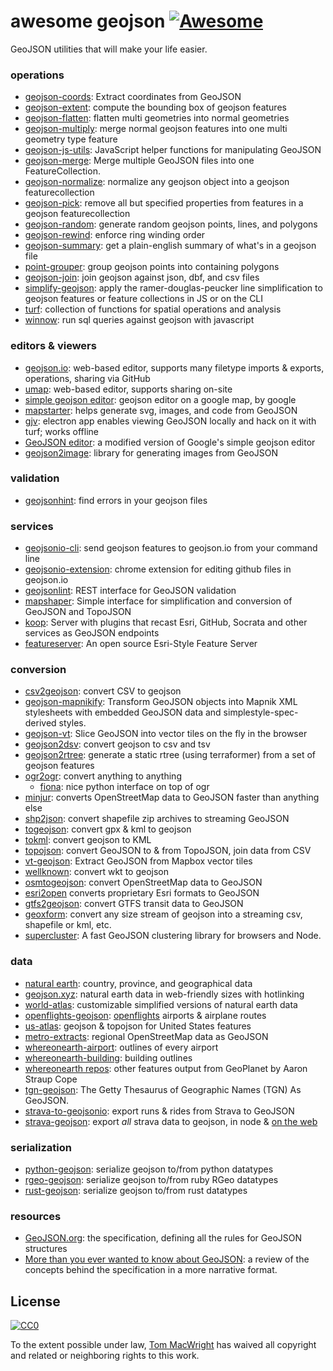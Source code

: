 # awesome geojson [![Awesome](https://cdn.rawgit.com/sindresorhus/awesome/d7305f38d29fed78fa85652e3a63e154dd8e8829/media/badge.svg)](https://github.com/sindresorhus/awesome)

GeoJSON utilities that will make your life easier.

### operations

* [geojson-coords](https://github.com/mapbox/geojson-coords): Extract coordinates from GeoJSON
* [geojson-extent](https://www.npmjs.com/package/geojson-extent): compute the bounding box of geojson features
* [geojson-flatten](https://github.com/tmcw/geojson-flatten): flatten multi geometries into normal geometries
* [geojson-multiply](https://github.com/haoliangyu/geojson-multiply):  merge normal geojson features into one multi geometry type feature
* [geojson-js-utils](https://github.com/maxogden/geojson-js-utils): JavaScript helper functions for manipulating GeoJSON
* [geojson-merge](https://github.com/mapbox/geojson-merge): Merge multiple GeoJSON files into one FeatureCollection.
* [geojson-normalize](https://github.com/mapbox/geojson-normalize): normalize any geojson object into a geojson featurecollection
* [geojson-pick](https://www.npmjs.com/package/geojson-pick): remove all but specified properties from features in a geojson featurecollection
* [geojson-random](https://github.com/tmcw/geojson-random): generate random geojson points, lines, and polygons
* [geojson-rewind](https://github.com/mapbox/geojson-rewind): enforce ring winding order
* [geojson-summary](https://github.com/mapbox/geojson-summary): get a plain-english summary of what's in a geojson file
* [point-grouper](https://github.com/substack/point-grouper): group geojson points into containing polygons
* [geojson-join](https://github.com/tmcw/geojson-join): join geojson against json, dbf, and csv files
* [simplify-geojson](https://github.com/maxogden/simplify-geojson): apply the ramer-douglas-peucker line simplification to geojson features or feature collections in JS or on the CLI
* [turf](https://github.com/Turfjs/turf): collection of functions for spatial operations and analysis
* [winnow](https://github.com/dmfenton/winnow): run sql queries against geojson with javascript

### editors & viewers

* [geojson.io](http://geojson.io/): web-based editor, supports many filetype imports & exports, operations, sharing via GitHub
* [umap](http://umap.openstreetmap.fr/en/): web-based editor, supports sharing on-site
* [simple geojson editor](https://google-developers.appspot.com/maps/documentation/utils/geojson/): geojson editor on a google map, by google
* [mapstarter](http://mapstarter.com/): helps generate svg, images, and code from GeoJSON
* [gjv](https://github.com/anandthakker/gjv): electron app enables viewing GeoJSON locally and hack on it with turf; works offline
* [GeoJSON editor](https://tomscholz.github.io/geojson-editor/): a modified version of Google's simple geojson editor
* [geojson2image](https://github.com/brycejohnston/geojson2image): library for generating images from GeoJSON

### validation

* [geojsonhint](https://github.com/mapbox/geojsonhint): find errors in your geojson files

### services

* [geojsonio-cli](https://github.com/mapbox/geojsonio-cli): send geojson features to geojson.io from your command line
* [geojsonio-extension](https://github.com/mapbox/geojsonio-extension): chrome extension for editing github files in geojson.io
* [geojsonlint](http://geojsonlint.com/): REST interface for GeoJSON validation
* [mapshaper](http://mapshaper.org/): Simple interface for simplification and conversion of GeoJSON and TopoJSON
* [koop](https://koopjs.github.io): Server with plugins that recast Esri, GitHub, Socrata and other services as GeoJSON endpoints
* [featureserver](https://github.com/featureserver/featureserver): An open source Esri-Style Feature Server

### conversion

* [csv2geojson](https://github.com/mapbox/csv2geojson): convert CSV to geojson
* [geojson-mapnikify](https://github.com/mapbox/geojson-mapnikify): Transform GeoJSON objects into Mapnik XML stylesheets with embedded GeoJSON data and simplestyle-spec-derived styles.
* [geojson-vt](https://github.com/mapbox/geojson-vt): Slice GeoJSON into vector tiles on the fly in the browser
* [geojson2dsv](https://github.com/tmcw/geojson2dsv): convert geojson to csv and tsv
* [geojson2rtree](https://github.com/maxogden/geojson2rtree): generate a static rtree (using terraformer) from a set of geojson features
* [ogr2ogr](http://www.gdal.org/ogr2ogr.html): convert anything to anything
  * [fiona](https://github.com/toblerity/fiona): nice python interface on top of ogr
* [minjur](https://github.com/mapbox/minjur): converts OpenStreetMap data to GeoJSON faster than anything else
* [shp2json](https://github.com/substack/shp2json): convert shapefile zip archives to streaming GeoJSON
* [togeojson](https://github.com/mapbox/togeojson): convert gpx & kml to geojson
* [tokml](https://github.com/mapbox/tokml): convert geojson to KML
* [topojson](https://github.com/topojson/topojson): convert GeoJSON to & from TopoJSON, join data from CSV
* [vt-geojson](https://github.com/developmentseed/vt-geojson): Extract GeoJSON from Mapbox vector tiles
* [wellknown](https://github.com/mapbox/wellknown): convert wkt to geojson
* [osmtogeojson](https://github.com/tyrasd/osmtogeojson): convert OpenStreetMap data to GeoJSON
* [esri2open](https://github.com/project-open-data/esri2open) converts proprietary Esri formats to GeoJSON
* [gtfs2geojson](https://github.com/tmcw/gtfs2geojson): convert GTFS transit data to GeoJSON
* [geoxform](https://github.com/koopjs/geoxform): convert any size stream of geojson into a streaming csv, shapefile or kml, etc.
* [supercluster](https://github.com/mapbox/supercluster): A fast GeoJSON clustering library for browsers and Node.

### data

* [natural earth](http://www.naturalearthdata.com/): country, province, and geographical data
* [geojson.xyz](http://geojson.xyz/): natural earth data in web-friendly sizes with hotlinking
* [world-atlas](https://github.com/topojson/world-atlas): customizable simplified versions of natural earth data
* [openflights-geojson](https://github.com/tmcw/openflights-geojson): [openflights](http://openflights.org/) airports & airplane routes
* [us-atlas](https://github.com/topojson/us-atlas): geojson & topojson for United States features
* [metro-extracts](https://mapzen.com/data/metro-extracts/): regional OpenStreetMap data as GeoJSON
* [whereonearth-airport](https://github.com/straup/whereonearth-airport): outlines of every airport
* [whereonearth-building](https://github.com/straup/whereonearth-building/): building outlines
* [whereonearth repos](https://github.com/search?q=user%3Astraup+whereonearth): other features output from GeoPlanet by Aaron Straup Cope
* [tgn-geojson](https://github.com/straup/tgn-geojson): The Getty Thesaurus of Geographic Names (TGN) As GeoJSON.
* [strava-to-geojsonio](https://github.com/taketime/strava-to-geojsonio): export runs & rides from Strava to GeoJSON
* [strava-geojson](https://github.com/tmcw/strava-geojson): export _all_ strava data to geojson, in node & [on the web](http://www.macwright.org/strava-geojson/)

### serialization

* [python-geojson](https://github.com/frewsxcv/python-geojson): serialize geojson to/from python datatypes
* [rgeo-geojson](https://github.com/rgeo/rgeo-geojson): serialize geojson to/from ruby RGeo datatypes
* [rust-geojson](https://github.com/georust/rust-geojson): serialize geojson to/from rust datatypes

### resources

* [GeoJSON.org](http://geojson.org/): the specification, defining all the rules for GeoJSON structures
* [More than you ever wanted to know about GeoJSON](http://www.macwright.org/2015/03/23/geojson-second-bite.html): a review of the concepts behind the specification in a more narrative format.

## License

[![CC0](https://licensebuttons.net/p/zero/1.0/88x31.png)](https://creativecommons.org/publicdomain/zero/1.0/ )

To the extent possible under law, [Tom MacWright](http://www.macwright.org) has waived all copyright and related or neighboring rights to this work.
